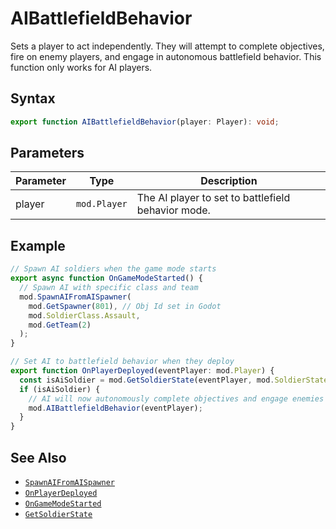 # AIBattlefieldBehavior

Sets a player to act independently. They will attempt to complete objectives, fire on enemy players, and engage in autonomous battlefield behavior. This function only works for AI players.

## Syntax

```typescript
export function AIBattlefieldBehavior(player: Player): void;
```

## Parameters

| Parameter | Type         | Description                                        |
| --------- | ------------ | -------------------------------------------------- |
| player    | `mod.Player` | The AI player to set to battlefield behavior mode. |

## Example

```typescript
// Spawn AI soldiers when the game mode starts
export async function OnGameModeStarted() {
  // Spawn AI with specific class and team
  mod.SpawnAIFromAISpawner(
    mod.GetSpawner(801), // Obj Id set in Godot
    mod.SoldierClass.Assault,
    mod.GetTeam(2)
  );
}

// Set AI to battlefield behavior when they deploy
export function OnPlayerDeployed(eventPlayer: mod.Player) {
  const isAiSoldier = mod.GetSoldierState(eventPlayer, mod.SoldierStateBool.IsAISoldier);
  if (isAiSoldier) {
    // AI will now autonomously complete objectives and engage enemies
    mod.AIBattlefieldBehavior(eventPlayer);
  }
}
```

## See Also

- [`SpawnAIFromAISpawner`](./SpawnAIFromAISpawner.md)
- [`OnPlayerDeployed`](./OnPlayerDeployed.md)
- [`OnGameModeStarted`](./OnGameModeStarted.md)
- [`GetSoldierState`](./GetSoldierState.md)
